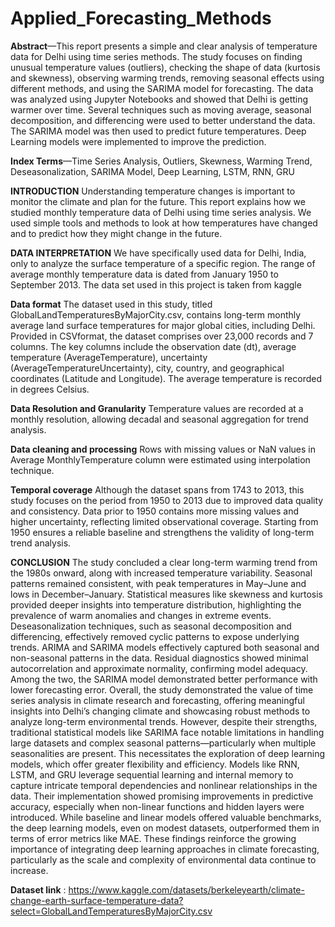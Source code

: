 # Applied_Forecasting_Methods

**Abstract**—This report presents a simple and clear analysis of
temperature data for Delhi using time series methods. The study
focuses on finding unusual temperature values (outliers), checking
the shape of data (kurtosis and skewness), observing warming
trends, removing seasonal effects using different methods, and
using the SARIMA model for forecasting. The data was analyzed
using Jupyter Notebooks and showed that Delhi is getting warmer
over time. Several techniques such as moving average, seasonal
decomposition, and differencing were used to better understand
the data. The SARIMA model was then used to predict future
temperatures. Deep Learning models were implemented to improve the prediction.

**Index Terms**—Time Series Analysis, Outliers, Skewness,
Warming Trend, Deseasonalization, SARIMA Model, Deep
Learning, LSTM, RNN, GRU

**INTRODUCTION**
Understanding temperature changes is important to monitor
the climate and plan for the future. This report explains how
we studied monthly temperature data of Delhi using time
series analysis. We used simple tools and methods to look at
how temperatures have changed and to predict how they might
change in the future.

**DATA INTERPRETATION**
We have specifically used data for Delhi, India, only to
analyze the surface temperature of a specific region. The range
of average monthly temperature data is dated from January
1950 to September 2013. The data set used in this project is
taken from kaggle

**Data format**
The dataset used in this study, titled GlobalLandTemperaturesByMajorCity.csv, contains long-term monthly average
land surface temperatures for major global cities, including
Delhi. Provided in CSVformat, the dataset comprises over
23,000 records and 7 columns. The key columns include
the observation date (dt), average temperature (AverageTemperature), uncertainty (AverageTemperatureUncertainty), city,
country, and geographical coordinates (Latitude and Longitude). The average temperature is recorded in degrees Celsius.

**Data Resolution and Granularity**
Temperature values are recorded at a monthly resolution,
allowing decadal and seasonal aggregation for trend analysis.

**Data cleaning and processing**
Rows with missing values or NaN values in Average MonthlyTemperature column were estimated using interpolation technique.

**Temporal coverage**
Although the dataset spans from 1743 to 2013, this study
focuses on the period from 1950 to 2013 due to improved
data quality and consistency. Data prior to 1950 contains
more missing values and higher uncertainty, reflecting limited
observational coverage. Starting from 1950 ensures a reliable
baseline and strengthens the validity of long-term trend analysis.

**CONCLUSION**
The study concluded a clear long-term warming trend from the
1980s onward, along with increased temperature variability.
Seasonal patterns remained consistent, with peak temperatures
in May–June and lows in December–January. Statistical measures like skewness and kurtosis provided deeper insights into
temperature distribution, highlighting the prevalence of warm
anomalies and changes in extreme events. Deseasonalization
techniques, such as seasonal decomposition and differencing, effectively removed cyclic patterns to expose underlying
trends. ARIMA and SARIMA models effectively captured
both seasonal and non-seasonal patterns in the data. Residual
diagnostics showed minimal autocorrelation and approximate
normality, confirming model adequacy. Among the two, the
SARIMA model demonstrated better performance with lower
forecasting error. Overall, the study demonstrated the value
of time series analysis in climate research and forecasting,
offering meaningful insights into Delhi’s changing climate and
showcasing robust methods to analyze long-term environmental trends.
However, despite their strengths, traditional statistical models like SARIMA face notable limitations in handling large
datasets and complex seasonal patterns—particularly when
multiple seasonalities are present. This necessitates the exploration of deep learning models, which offer greater flexibility
and efficiency. Models like RNN, LSTM, and GRU leverage
sequential learning and internal memory to capture intricate
temporal dependencies and nonlinear relationships in the
data. Their implementation showed promising improvements
in predictive accuracy, especially when non-linear functions
and hidden layers were introduced. While baseline and linear models offered valuable benchmarks, the deep learning
models, even on modest datasets, outperformed them in terms
of error metrics like MAE. These findings reinforce the
growing importance of integrating deep learning approaches
in climate forecasting, particularly as the scale and complexity
of environmental data continue to increase.

**Dataset link** : https://www.kaggle.com/datasets/berkeleyearth/climate-change-earth-surface-temperature-data?select=GlobalLandTemperaturesByMajorCity.csv
